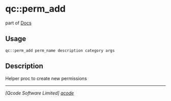qc::perm_add
============

part of [Docs](.)

Usage
-----
`qc::perm_add perm_name description category args`

Description
-----------
Helper proc to create new permissions

----------------------------------
*[Qcode Software Limited] [qcode]*

[qcode]: www.qcode.co.uk "Qcode Software"